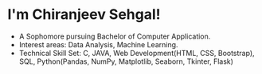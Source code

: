 # I'm Chiranjeev Sehgal!
 
- A Sophomore pursuing Bachelor of Computer Application.
- Interest areas: Data Analysis, Machine Learning.
- Technical Skill Set: C, JAVA, Web Development(HTML, CSS, Bootstrap), SQL, Python(Pandas, NumPy, Matplotlib, Seaborn, Tkinter, Flask)
